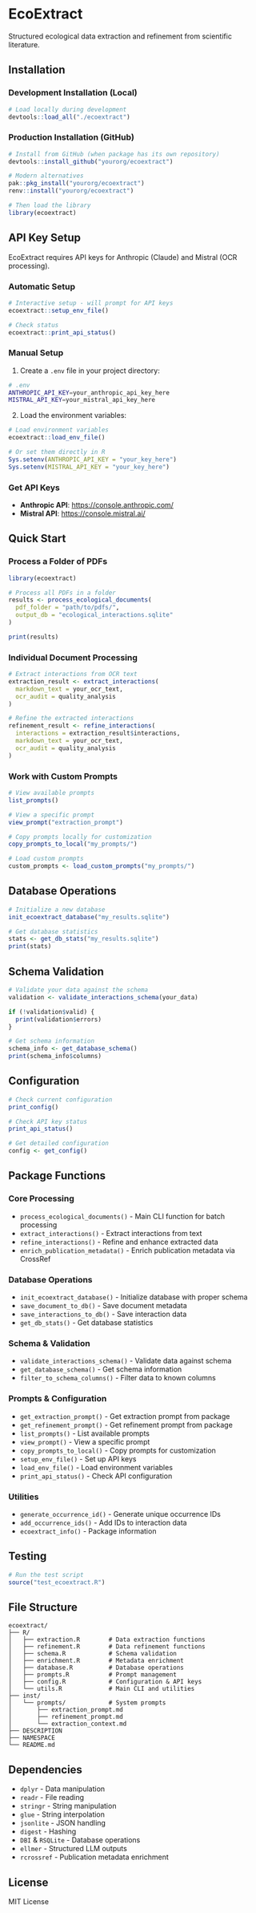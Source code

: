# EcoExtract

Structured ecological data extraction and refinement from scientific literature.

## Installation

### Development Installation (Local)

```r
# Load locally during development
devtools::load_all("./ecoextract")
```

### Production Installation (GitHub)

```r
# Install from GitHub (when package has its own repository)
devtools::install_github("yourorg/ecoextract")

# Modern alternatives
pak::pkg_install("yourorg/ecoextract")
renv::install("yourorg/ecoextract")

# Then load the library
library(ecoextract)
```

## API Key Setup

EcoExtract requires API keys for Anthropic (Claude) and Mistral (OCR processing).

### Automatic Setup

```r
# Interactive setup - will prompt for API keys
ecoextract::setup_env_file()

# Check status
ecoextract::print_api_status()
```

### Manual Setup

1. Create a `.env` file in your project directory:

```bash
# .env
ANTHROPIC_API_KEY=your_anthropic_api_key_here
MISTRAL_API_KEY=your_mistral_api_key_here
```

2. Load the environment variables:

```r
# Load environment variables
ecoextract::load_env_file()

# Or set them directly in R
Sys.setenv(ANTHROPIC_API_KEY = "your_key_here")
Sys.setenv(MISTRAL_API_KEY = "your_key_here")
```

### Get API Keys

- **Anthropic API**: https://console.anthropic.com/
- **Mistral API**: https://console.mistral.ai/

## Quick Start

### Process a Folder of PDFs

```r
library(ecoextract)

# Process all PDFs in a folder
results <- process_ecological_documents(
  pdf_folder = "path/to/pdfs/",
  output_db = "ecological_interactions.sqlite"
)

print(results)
```

### Individual Document Processing

```r
# Extract interactions from OCR text
extraction_result <- extract_interactions(
  markdown_text = your_ocr_text,
  ocr_audit = quality_analysis
)

# Refine the extracted interactions  
refinement_result <- refine_interactions(
  interactions = extraction_result$interactions,
  markdown_text = your_ocr_text,
  ocr_audit = quality_analysis
)
```

### Work with Custom Prompts

```r
# View available prompts
list_prompts()

# View a specific prompt
view_prompt("extraction_prompt")

# Copy prompts locally for customization
copy_prompts_to_local("my_prompts/")

# Load custom prompts
custom_prompts <- load_custom_prompts("my_prompts/")
```

## Database Operations

```r
# Initialize a new database
init_ecoextract_database("my_results.sqlite")

# Get database statistics
stats <- get_db_stats("my_results.sqlite")
print(stats)
```

## Schema Validation

```r
# Validate your data against the schema
validation <- validate_interactions_schema(your_data)

if (!validation$valid) {
  print(validation$errors)
}

# Get schema information
schema_info <- get_database_schema()
print(schema_info$columns)
```

## Configuration

```r
# Check current configuration
print_config()

# Check API key status
print_api_status()

# Get detailed configuration
config <- get_config()
```

## Package Functions

### Core Processing
- `process_ecological_documents()` - Main CLI function for batch processing
- `extract_interactions()` - Extract interactions from text
- `refine_interactions()` - Refine and enhance extracted data
- `enrich_publication_metadata()` - Enrich publication metadata via CrossRef

### Database Operations  
- `init_ecoextract_database()` - Initialize database with proper schema
- `save_document_to_db()` - Save document metadata
- `save_interactions_to_db()` - Save interaction data
- `get_db_stats()` - Get database statistics

### Schema & Validation
- `validate_interactions_schema()` - Validate data against schema
- `get_database_schema()` - Get schema information
- `filter_to_schema_columns()` - Filter data to known columns

### Prompts & Configuration
- `get_extraction_prompt()` - Get extraction prompt from package
- `get_refinement_prompt()` - Get refinement prompt from package  
- `list_prompts()` - List available prompts
- `view_prompt()` - View a specific prompt
- `copy_prompts_to_local()` - Copy prompts for customization
- `setup_env_file()` - Set up API keys
- `load_env_file()` - Load environment variables
- `print_api_status()` - Check API configuration

### Utilities
- `generate_occurrence_id()` - Generate unique occurrence IDs
- `add_occurrence_ids()` - Add IDs to interaction data
- `ecoextract_info()` - Package information

## Testing

```r
# Run the test script
source("test_ecoextract.R")
```

## File Structure

```
ecoextract/
├── R/
│   ├── extraction.R        # Data extraction functions
│   ├── refinement.R        # Data refinement functions  
│   ├── schema.R            # Schema validation
│   ├── enrichment.R        # Metadata enrichment
│   ├── database.R          # Database operations
│   ├── prompts.R           # Prompt management
│   ├── config.R            # Configuration & API keys
│   └── utils.R             # Main CLI and utilities
├── inst/
│   └── prompts/            # System prompts
│       ├── extraction_prompt.md
│       ├── refinement_prompt.md
│       └── extraction_context.md
├── DESCRIPTION
├── NAMESPACE
└── README.md
```

## Dependencies

- `dplyr` - Data manipulation
- `readr` - File reading
- `stringr` - String manipulation
- `glue` - String interpolation
- `jsonlite` - JSON handling
- `digest` - Hashing
- `DBI` & `RSQLite` - Database operations
- `ellmer` - Structured LLM outputs
- `rcrossref` - Publication metadata enrichment

## License

MIT License